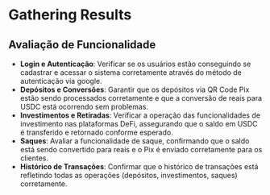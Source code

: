 # Gathering Results

## Avaliação de Funcionalidade

- **Login e Autenticação**: Verificar se os usuários estão conseguindo se cadastrar e acessar o sistema corretamente através do método de autenticação via google.
- **Depósitos e Conversões**: Garantir que os depósitos via QR Code Pix estão sendo processados corretamente e que a conversão de reais para USDC está ocorrendo sem problemas.
- **Investimentos e Retiradas**: Verificar a operação das funcionalidades de investimento nas plataformas DeFi, assegurando que o saldo em USDC é transferido e retornado conforme esperado.
- **Saques**: Avaliar a funcionalidade de saque, confirmando que o saldo está sendo convertido para reais e o Pix é enviado corretamente para os clientes.
- **Histórico de Transações**: Confirmar que o histórico de transações está refletindo todas as operações (depósitos, investimentos, saques) corretamente.

